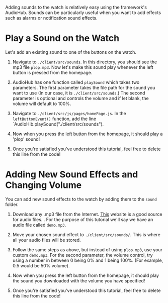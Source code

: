 Adding sounds to the watch is relatively easy using the framework's AudioHub. Sounds can be particularly useful when you want to add effects such as alarms or notification sound effects.

# Play a Sound on the Watch #

Let's add an existing sound to one of the buttons on the watch.

1. Navigate to `./client/src/sounds`. In this directory, you should see the mp3 file `plop.mp3`. Now let's make this sound play whenever the left button is pressed from the homepage.

2. AudioHub has one function called `playSound` which takes two parameters. The first parameter takes the file path for the sound you want to use (In our case, it is `./client/src/sounds`.) The second parameter is optional and controls the volume and if let blank, the volume will default to 100%.

3. Navigate to `./client/src/js/pages/homePage.js`. In the `leftButtonEvent()` function, add the line `AudioHib.playSound("./client/src/sounds").

4. Now when you press the left button from the homepage, it should play a 'plop' sound!

5. Once you're satisfied you've understood this tutorial, feel free to delete this line from the code!

# Adding New Sound Effects and Changing Volume #

You can add new sound effects to the watch by adding them to the `sound` folder. 

1. Download any .mp3 file from the Internet. [This](https://www.zapsplat.com/sound-effect-categories/) website is a good source for audio files. . For the purpose of this tutorial we'll say we have an audio file called `demo.mp3`. 

2. Move your chosen sound effect to `./client/src/sounds/`. This is where all your audio files will be stored. 

3. Follow the same steps as above, but instead of using `plop.mp3`, use your custom `demo.mp3`. For the second parameter, the volume control, try using a number in between 0 being 0% and 1 being 100%. (For example, 0.5 would be 50% volume).

4. Now when you press the left button from the homepage, it should play the sound you downloaded with the volume you have specified!

5. Once you're satisfied you've understood this tutorial, feel free to delete this line from the code!
